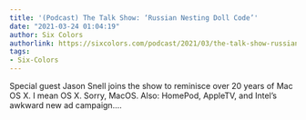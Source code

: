 ```yaml
---
title: '(Podcast) The Talk Show: ‘Russian Nesting Doll Code’'
date: "2021-03-24 01:04:19"
author: Six Colors
authorlink: https://sixcolors.com/podcast/2021/03/the-talk-show-russian-nesting-doll-code/
tags:
- Six-Colors
---
```

<p>Special guest Jason Snell joins the show to reminisce over 20 years of Mac OS X. I mean OS X. Sorry, MacOS. Also: HomePod, AppleTV, and Intel’s awkward new ad campaign.&#8230;</p>